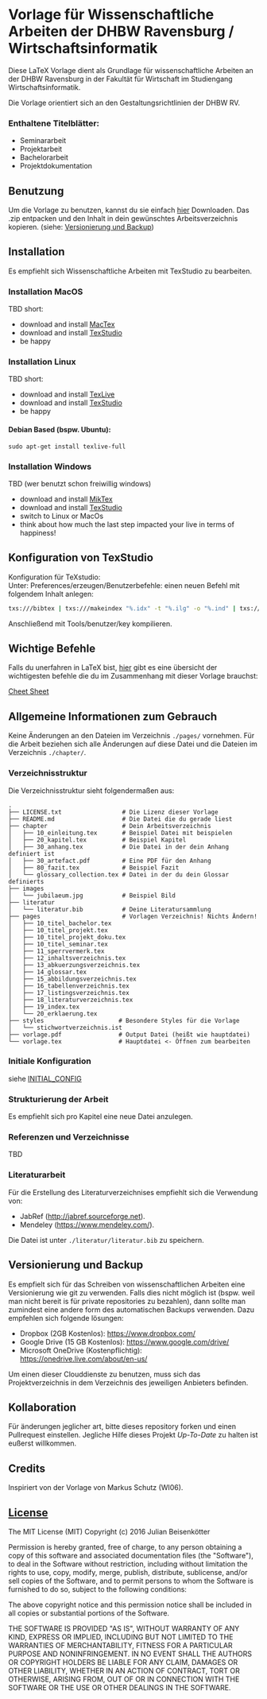 # Vorlage für Wissenschaftliche Arbeiten der DHBW Ravensburg / Wirtschaftsinformatik
Diese LaTeX Vorlage dient als Grundlage für wissenschaftliche Arbeiten an der DHBW Ravensburg in der Fakultät für Wirtschaft im Studiengang Wirtschaftsinformatik.

Die Vorlage orientiert sich an den Gestaltungsrichtlinien der DHBW RV.

### Enthaltene Titelblätter:                                                
 - Seminararbeit    
 - Projektarbeit
 - Bachelorarbeit
 - Projektdokumentation

## Benutzung
Um die Vorlage zu benutzen, kannst du sie einfach [hier](https://github.com/julianbei/vorlage-dhbw-rv-wi/archive/master.zip) Downloaden.
Das .zip entpacken und den Inhalt in dein gewünschtes Arbeitsverzeichnis kopieren. (siehe: [Versionierung und Backup]( #Versionierung-und-Backup))

## Installation
Es empfiehlt sich Wissenschaftliche Arbeiten mit TexStudio zu bearbeiten.

### Installation MacOS
TBD
short:
- download and install [MacTex](https://tug.org/mactex/)
- download and install [TexStudio](http://www.texstudio.org/)
- be happy

### Installation Linux
TBD
short:
- download and install [TexLive](https://www.tug.org/texlive/)
- download and install [TexStudio](http://www.texstudio.org/)
- be happy

#### Debian Based (bspw. Ubuntu):

```
sudo apt-get install texlive-full
```

### Installation Windows
TBD (wer benutzt schon freiwillig windows)
- download and install [MikTex](http://miktex.org/)
- download and install [TexStudio](http://www.texstudio.org/)
- switch to Linux or MacOs
- think about how much the last step impacted your live in terms of happiness!

## Konfiguration von TexStudio
Konfiguration für TeXstudio: <br>
Unter: Preferences/erzeugen/Benutzerbefehle:
einen neuen Befehl mit folgendem Inhalt anlegen:
```bash
txs:///bibtex | txs:///makeindex "%.idx" -t "%.ilg" -o "%.ind" | txs:///makeindex -g -s "styles/stichwortverzeichnis.ist" % | txs:///makeindex "%.nlo" -s nomencl.ist -o "%.nls" | txs:///makeindex  -s "%.ist" -t "%.glg" -o "%.gls" "%.glo"
```
Anschließend mit Tools/benutzer/key kompilieren.									  

## Wichtige Befehle
Falls du unerfahren in LaTeX bist,
[hier](HOWTO/CHEAT_SHEET.md) gibt es eine übersicht der wichtigesten befehle die du im Zusammenhang mit dieser Vorlage brauchst:

[Cheet Sheet](HOWTO/CHEAT_SHEET.md)

## Allgemeine Informationen zum Gebrauch
Keine Änderungen an den Dateien im Verzeichnis ```./pages/``` vornehmen. Für die Arbeit beziehen sich alle Änderungen auf diese Datei und die Dateien im Verzeichnis ```./chapter/```.

### Verzeichnisstruktur
Die Verzeichnisstruktur sieht folgendermaßen aus:
```
.
├── LICENSE.txt                 # Die Lizenz dieser Vorlage
├── README.md                   # Die Datei die du gerade liest
├── chapter                     # Dein Arbeitsverzeichnis
│   ├── 10_einleitung.tex       # Beispiel Datei mit beispielen
│   ├── 20_kapitel.tex          # Beispiel Kapitel
│   ├── 30_anhang.tex           # Die Datei in der dein Anhang definiert ist
│   ├── 30_artefact.pdf         # Eine PDF für den Anhang
│   ├── 80_fazit.tex            # Beispiel Fazit
│   └── glossary_collection.tex # Datei in der du dein Glossar definierts
├── images
│   └── jubilaeum.jpg           # Beispiel Bild
├── literatur
│   └── literatur.bib           # Deine Literatursammlung
├── pages                       # Vorlagen Verzeichnis! Nichts Ändern!
│   ├── 10_titel_bachelor.tex
│   ├── 10_titel_projekt.tex
│   ├── 10_titel_projekt_doku.tex
│   ├── 10_titel_seminar.tex
│   ├── 11_sperrvermerk.tex
│   ├── 12_inhaltsverzeichnis.tex
│   ├── 13_abkuerzungsverzeichnis.tex
│   ├── 14_glossar.tex
│   ├── 15_abbildungsverzeichnis.tex
│   ├── 16_tabellenverzeichnis.tex
│   ├── 17_listingsverzeichnis.tex
│   ├── 18_literaturverzeichnis.tex
│   ├── 19_index.tex
│   └── 20_erklaerung.tex
├── styles                     # Besondere Styles für die Vorlage
│   └── stichwortverzeichnis.ist
├── vorlage.pdf                # Output Datei (heißt wie hauptdatei)
└── vorlage.tex                # Hauptdatei <- Öffnen zum bearbeiten
```
### Initiale Konfiguration
siehe [INITIAL_CONFIG](HOWTO/INITIAL_CONFIG.md)

### Strukturierung der Arbeit
Es empfiehlt sich pro Kapitel eine neue Datei anzulegen.

### Referenzen und Verzeichnisse
TBD

### Literaturarbeit
Für die Erstellung des Literaturverzeichnises empfiehlt sich die Verwendung von:
- JabRef (http://jabref.sourceforge.net).
- Mendeley (https://www.mendeley.com/).

Die Datei ist unter ```./literatur/literatur.bib``` zu speichern.                                        


## <a name="Versionierung-und-Backup"></a>Versionierung und Backup
Es empfielt sich für das Schreiben von wissenschaftlichen Arbeiten eine Versionierung wie git zu verwenden.
Falls dies nicht möglich ist (bspw. weil man nicht bereit is für private repositories zu bezahlen), dann sollte man zumindest eine andere form des automatischen Backups verwenden.
Dazu empfehlen sich folgende lösungen:
  - Dropbox (2GB Kostenlos):
    https://www.dropbox.com/
  - Google Drive (15 GB Kostenlos):
    https://www.google.com/drive/
  - Microsoft OneDrive (Kostenpflichtig):
    https://onedrive.live.com/about/en-us/

Um einen dieser Clouddienste zu benutzen, muss sich das Projektverzeichnis in dem Verzeichnis des jeweiligen Anbieters befinden.

## Kollaboration
Für änderungen jeglicher art, bitte dieses repository forken und einen Pullrequest einstellen.
Jegliche Hilfe dieses Projekt *Up-To-Date* zu halten ist eußerst willkommen.

## Credits
Inspiriert von der Vorlage von Markus Schutz (WI06).

## [License](LICESE.md)
The MIT License (MIT)
Copyright (c) 2016 Julian Beisenkötter

Permission is hereby granted, free of charge, to any person obtaining a copy of this software and associated documentation files (the "Software"), to deal in the Software without restriction, including without limitation the rights to use, copy, modify, merge, publish, distribute, sublicense, and/or sell copies of the Software, and to permit persons to whom the Software is furnished to do so, subject to the following conditions:

The above copyright notice and this permission notice shall be included in all copies or substantial portions of the Software.

THE SOFTWARE IS PROVIDED "AS IS", WITHOUT WARRANTY OF ANY KIND, EXPRESS OR IMPLIED, INCLUDING BUT NOT LIMITED TO THE WARRANTIES OF MERCHANTABILITY, FITNESS FOR A PARTICULAR PURPOSE AND NONINFRINGEMENT. IN NO EVENT SHALL THE AUTHORS OR COPYRIGHT HOLDERS BE LIABLE FOR ANY CLAIM, DAMAGES OR OTHER LIABILITY, WHETHER IN AN ACTION OF CONTRACT, TORT OR OTHERWISE, ARISING FROM, OUT OF OR IN CONNECTION WITH THE SOFTWARE OR THE USE OR OTHER DEALINGS IN THE SOFTWARE.
